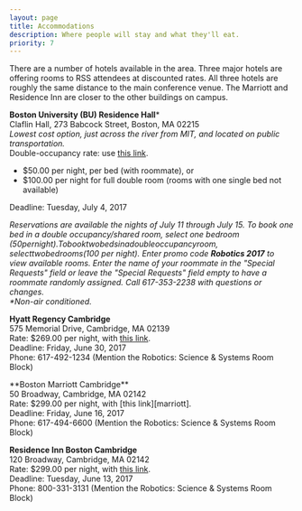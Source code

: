 ```yaml
---
layout: page
title: Accommodations
description: Where people will stay and what they'll eat.
priority: 7
---
```


There are a number of hotels available in the area. Three major hotels are offering rooms to RSS attendees at discounted rates. All three hotels are roughly the same distance to the main conference venue. The Marriott and Residence Inn are closer to the other buildings on campus.

**Boston University (BU) Residence Hall**\*<br>
Claflin Hall, 273 Babcock Street, Boston, MA 02215<br>
*Lowest cost option, just across the river from MIT, and located on public transportation.*<br>
Double-occupancy rate: use [this link][bu].

- $50.00 per night, per bed (with roommate), or
- $100.00 per night for full double room (rooms with one single bed not available)

Deadline: Tuesday, July 4, 2017<br>

*Reservations are available the nights of July 11 through July 15. To book one
bed in a double occupancy/shared room, select one bedroom ($50 per night). To
book two beds in a double occupancy room, select two bedrooms ($100 per
night). Enter promo code **Robotics 2017** to view available rooms. Enter the name
of your roommate in the "Special Requests" field or leave the "Special Requests"
field empty to have a roommate randomly assigned. Call 617-353-2238 with
questions or changes.*<br>
*\*Non-air conditioned.*

**Hyatt Regency Cambridge**<br>
575 Memorial Drive, Cambridge, MA 02139<br>
Rate: $269.00 per night, with [this link][hyatt].<br>
Deadline: Friday, June 30, 2017<br>
Phone: 617-492-1234 (Mention the Robotics: Science & Systems Room Block)<br>

<div class="grayout" markdown="1">
**Boston Marriott Cambridge**<br>
50 Broadway, Cambridge, MA 02142<br>
Rate: $299.00 per night, with [this link][marriott].<br>
Deadline: Friday, June 16, 2017<br>
Phone: 617-494-6600 (Mention the Robotics: Science & Systems Room Block)<br>

**Residence Inn Boston Cambridge**<br>
120 Broadway, Cambridge, MA 02142<br>
Rate: $299.00 per night, with [this link][residence].<br>
Deadline: Tuesday, June 13, 2017<br>
Phone: 800-331-3131 (Mention the Robotics: Science & Systems Room Block)<br>
</div>

[bu]: http://stay.bu.edu/
[hyatt]: https://aws.passkey.com/e/16347404
[marriott]: http://www.marriott.com/meeting-event-hotels/group-corporate-travel/groupCorp.mi?resLinkData=MIT%20RSS%20(Robotics:%20Science%20%26%20Systems)%20Room%20Block%5Eboscb%60RSSRSSA%60299.00%60USD%60false%604%607/11/17%607/17/17%606/16/17&app=resvlink&stop_mobi=yes
[residence]: http://www.marriott.com/meeting-event-hotels/group-corporate-travel/groupCorp.mi?resLinkData=MIT%20RSS%20(Robotics:%20Science%20%26%20Systems)%20Oveflow%20Room%20Block%20Jul2017%5Eboscm%60RSSRSSA%60299.00%60USD%60false%603%607/11/17%607/17/17%606/13/17&app=resvlink&stop_mobi=yes
